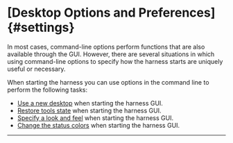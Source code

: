 
# [Desktop Options and Preferences]{#settings}

In most cases, command-line options perform functions that are also available through the GUI.
However, there are several situations in which using command-line options to specify how the harness
starts are uniquely useful or necessary.

When starting the harness you can use options in the command line to perform the following tasks:

-   [Use a new desktop](newDesktop.html#newdesktop) when starting the harness GUI.
-   [Restore tools state](newDesktop.html#resume) when starting the harness GUI.
-   [Specify a look and feel](settingColors.html#settingLAF) when starting the harness GUI.
-   [Change the status colors](settingColors.html#settingColors) when starting the harness GUI.

----------------------------------------------------------------------------------------------------


